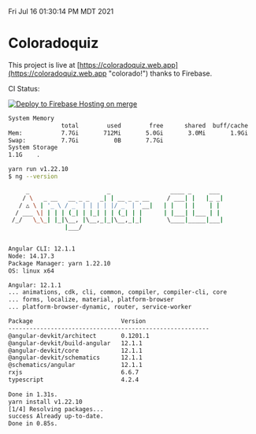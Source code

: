 Fri Jul 16 01:30:14 PM MDT 2021

# Coloradoquiz


This project is live at [https://coloradoquiz.web.app](https://coloradoquiz.web.app "colorado!") thanks to Firebase.

CI Status: 

[![Deploy to Firebase Hosting on merge](https://github.com/teamkushal/coloradoquiz/actions/workflows/firebase-hosting-merge.yml/badge.svg)](https://github.com/teamkushal/coloradoquiz/actions/workflows/firebase-hosting-merge.yml)

```bash
System Memory
               total        used        free      shared  buff/cache   available
Mem:           7.7Gi       712Mi       5.0Gi       3.0Mi       1.9Gi       6.7Gi
Swap:          7.7Gi          0B       7.7Gi
System Storage
1.1G	.
```
```bash
yarn run v1.22.10
$ ng --version

     _                      _                 ____ _     ___
    / \   _ __   __ _ _   _| | __ _ _ __     / ___| |   |_ _|
   / △ \ | '_ \ / _` | | | | |/ _` | '__|   | |   | |    | |
  / ___ \| | | | (_| | |_| | | (_| | |      | |___| |___ | |
 /_/   \_\_| |_|\__, |\__,_|_|\__,_|_|       \____|_____|___|
                |___/
    

Angular CLI: 12.1.1
Node: 14.17.3
Package Manager: yarn 1.22.10
OS: linux x64

Angular: 12.1.1
... animations, cdk, cli, common, compiler, compiler-cli, core
... forms, localize, material, platform-browser
... platform-browser-dynamic, router, service-worker

Package                         Version
---------------------------------------------------------
@angular-devkit/architect       0.1201.1
@angular-devkit/build-angular   12.1.1
@angular-devkit/core            12.1.1
@angular-devkit/schematics      12.1.1
@schematics/angular             12.1.1
rxjs                            6.6.7
typescript                      4.2.4
    
Done in 1.31s.
yarn install v1.22.10
[1/4] Resolving packages...
success Already up-to-date.
Done in 0.85s.
```
```bash
